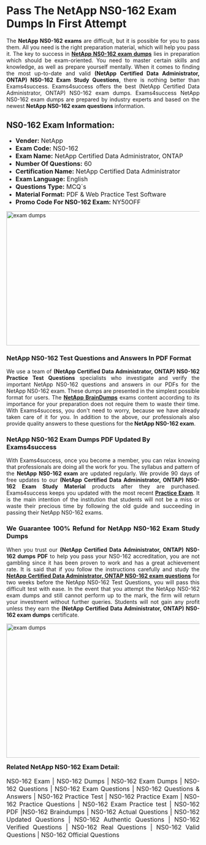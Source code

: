 <h1><strong><strong>Pass The NetApp NS0-162 Exam Dumps In First Attempt</strong></strong></h1> <p style="text-align:justify">The <strong>NetApp NS0-162 exams</strong> are difficult, but it is possible for you to pass them. All you need is the right preparation material, which will help you pass it. The key to success in <a href="https://www.exams4success.com/netapp/ns0-162-pdf-exam-dumps"><strong>NetApp NS0-162 exam dumps</strong></a> lies in preparation which should be exam-oriented. You need to master certain skills and knowledge, as well as prepare yourself mentally. When it comes to finding the most up-to-date and valid <strong>(NetApp Certified Data Administrator, ONTAP) NS0-162 Exam Study Questions</strong>, there is nothing better than Exams4success. Exams4success offers the best (NetApp Certified Data Administrator, ONTAP) NS0-162 exam dumps. Exams4success NetApp NS0-162 exam dumps are prepared by industry experts and based on the newest <strong>NetApp NS0-162 exam questions</strong> information.</p> <h2><strong><strong>NS0-162 Exam Information:</strong></strong></h2> <ul> <li><span style="font-size:16px"><strong>Vender:</strong> NetApp</span></li> <li><span style="font-size:16px"><strong>Exam Code:</strong> NS0-162</span></li> <li><span style="font-size:16px"><strong>Exam Name:</strong> NetApp Certified Data Administrator, ONTAP</span></li> <li><span style="font-size:16px"><strong>Number Of Questions:</strong> 60</span></li> <li><span style="font-size:16px"><strong>Certification Name:</strong> NetApp Certified Data Administrator</span></li> <li><span style="font-size:16px"><strong>Exam Language:</strong> English</span></li> <li><span style="font-size:16px"><strong>Questions Type:</strong> MCQ`s</span></li> <li><span style="font-size:16px"><strong>Material Format:</strong> PDF & Web Practice Test Software</span></li> <li><span style="font-size:16px"><strong>Promo Code For NS0-162 Exam: </strong>NY50OFF</span></li> </ul> <p><a href="https://www.exams4success.com/netapp/ns0-162-pdf-exam-dumps" rel="no-follow"><img alt="exam dumps" src="https://www.certcollections.com/uploads/content/infrist1.png" style="height:350px; width:750px" /></a></p> <h3><strong>NetApp NS0-162 Test Questions and Answers In PDF Format</strong></h3> <p style="text-align:justify">We use a team of <strong>(NetApp Certified Data Administrator, ONTAP) NS0-162 Practice Test Questions</strong> specialists who investigate and verify the important NetApp NS0-162 questions and answers in our PDFs for the NetApp NS0-162 exam. These dumps are presented in the simplest possible format for users. The <a href="https://www.exams4success.com/netapp-exam-dumps"><strong>NetApp BrainDumps</strong></a> exams content according to its importance for your preparation does not require them to waste their time. With Exams4success, you don't need to worry, because we have already taken care of it for you. In addition to the above, our professionals also provide quality answers to these questions for the<strong> NetApp NS0-162 exam</strong>.</p> <h3><strong> NetApp NS0-162 Exam Dumps PDF Updated By Exams4success</strong></h3> <p style="text-align:justify">With Exams4success, once you become a member, you can relax knowing that professionals are doing all the work for you. The syllabus and pattern of the <strong>NetApp NS0-162 exam </strong>are updated regularly. We provide 90 days of free updates to our <strong>(NetApp Certified Data Administrator, ONTAP) NS0-162 Exam Study Material</strong> products after they are purchased. Exams4success keeps you updated with the most recent <a href="https://www.exams4success.com/"><strong>Practice Exam</strong></a>. It is the main intention of the institution that students will not be a miss or waste their precious time by following the old guide and succeeding in passing their NetApp NS0-162 exams.</p> <h3 style="text-align:justify"><strong>We Guarantee 100% Refund for NetApp NS0-162 Exam Study Dumps</strong></h3> <p style="text-align:justify">When you trust our <strong>(NetApp Certified Data Administrator, ONTAP) NS0-162 dumps PDF</strong> to help you pass your NS0-162 accreditation, you are not gambling since it has been proven to work and has a great achievement rate. It is said that if you follow the instructions carefully and study the <a href="https://www.exams4success.com/netapp/ns0-162-pdf-exam-dumps"><strong>NetApp Certified Data Administrator, ONTAP NS0-162 exam questions</strong></a> for two weeks before the NetApp NS0-162 Test Questions, you will pass this difficult test with ease. In the event that you attempt the NetApp NS0-162 exam dumps and still cannot perform up to the mark, the firm will return your investment without further queries. Students will not gain any profit unless they earn the <strong>(NetApp Certified Data Administrator, ONTAP) NS0-162 exam dumps</strong> certificate.</p> <p style="text-align:justify"><a href="https://www.exams4success.com/netapp/ns0-162-pdf-exam-dumps" rel="no-follow"><img alt="exam dumps" src="https://www.certcollections.com/uploads/content/free_demo1.png" style="height:350px; width:750px" /></a></p> <p style="text-align:justify"><span style="font-size:16px"><strong>Related NetApp NS0-162 Exam Detail:</strong></span><br /> <br /> <span style="font-size:16px">NS0-162 Exam | NS0-162 Dumps | NS0-162 Exam Dumps | NS0-162 Questions | NS0-162 Exam Questions | NS0-162 Questions & Answers | NS0-162 Practice Test | NS0-162 Practice Exam | NS0-162 Practice Questions | NS0-162 Exam Practice test | NS0-162 PDF |NS0-162 Braindumps | NS0-162 Actual Questions | NS0-162 Updated Questions | NS0-162 Authentic Questions | NS0-162 Verified Questions | NS0-162 Real Questions | NS0-162 Valid Questions | NS0-162 Official Questions</span></p>
